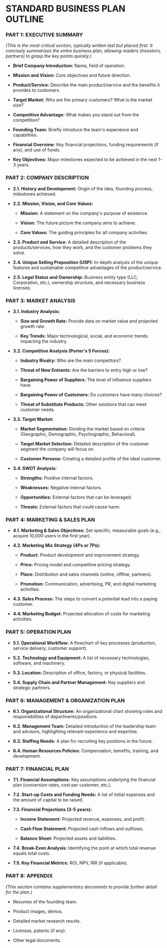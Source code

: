 # **STANDARD BUSINESS PLAN OUTLINE**

### **PART 1: EXECUTIVE SUMMARY**

_(This is the most critical section, typically written last but placed first. It concisely summarizes the entire business plan, allowing readers (investors, partners) to grasp the key points quickly.)_

- **Brief Company Introduction:** Name, field of operation.

- **Mission and Vision:** Core objectives and future direction.

- **Product/Service:** Describe the main product/service and the benefits it provides to customers.

- **Target Market:** Who are the primary customers? What is the market size?

- **Competitive Advantage:** What makes you stand out from the competition?

- **Founding Team:** Briefly introduce the team's experience and capabilities.

- **Financial Overview:** Key financial projections, funding requirements (if any), and use of funds.

- **Key Objectives:** Major milestones expected to be achieved in the next 1-3 years.


### **PART 2: COMPANY DESCRIPTION**

- **2.1. History and Development:** Origin of the idea, founding process, milestones achieved.

- **2.2. Mission, Vision, and Core Values:**

  - **Mission:** A statement on the company's purpose of existence.

  - **Vision:** The future picture the company aims to achieve.

  - **Core Values:** The guiding principles for all company activities.

- **2.3. Product and Service:** A detailed description of the products/services, how they work, and the customer problems they solve.

- **2.4. Unique Selling Proposition (USP):** In-depth analysis of the unique features and sustainable competitive advantages of the product/service.

- **2.5. Legal Status and Ownership:** Business entity type (LLC, Corporation, etc.), ownership structure, and necessary business licenses.


### **PART 3: MARKET ANALYSIS**

- **3.1. Industry Analysis:**

  - **Size and Growth Rate:** Provide data on market value and projected growth rate.

  - **Key Trends:** Major technological, social, and economic trends impacting the industry.

- **3.2. Competitive Analysis (Porter's 5 Forces):**

  - **Industry Rivalry:** Who are the main competitors?

  - **Threat of New Entrants:** Are the barriers to entry high or low?

  - **Bargaining Power of Suppliers:** The level of influence suppliers have.

  - **Bargaining Power of Customers:** Do customers have many choices?

  - **Threat of Substitute Products:** Other solutions that can meet customer needs.

- **3.3. Target Market:**

  - **Market Segmentation:** Dividing the market based on criteria (Geographic, Demographic, Psychographic, Behavioral).

  - **Target Market Selection:** Detailed description of the customer segment the company will focus on.

  - **Customer Persona:** Creating a detailed profile of the ideal customer.

- **3.4. SWOT Analysis:**

  - **Strengths:** Positive internal factors.

  - **Weaknesses:** Negative internal factors.

  - **Opportunities:** External factors that can be leveraged.

  - **Threats:** External factors that could cause harm.


### **PART 4: MARKETING & SALES PLAN**

- **4.1. Marketing & Sales Objectives:** Set specific, measurable goals (e.g., acquire 10,000 users in the first year).

- **4.2. Marketing Mix Strategy (4Ps or 7Ps):**

  - **Product:** Product development and improvement strategy.

  - **Price:** Pricing model and competitive pricing strategy.

  - **Place:** Distribution and sales channels (online, offline, partners).

  - **Promotion:** Communication, advertising, PR, and digital marketing activities.

- **4.3. Sales Process:** The steps to convert a potential lead into a paying customer.

- **4.4. Marketing Budget:** Projected allocation of costs for marketing activities.


### **PART 5: OPERATION PLAN**

- **5.1. Operational Workflow:** A flowchart of key processes (production, service delivery, customer support).

- **5.2. Technology and Equipment:** A list of necessary technologies, software, and machinery.

- **5.3. Location:** Description of office, factory, or physical facilities.

- **5.4. Supply Chain and Partner Management:** Key suppliers and strategic partners.


### **PART 6: MANAGEMENT & ORGANIZATION PLAN**

- **6.1. Organizational Structure:** An organizational chart showing roles and responsibilities of departments/positions.

- **6.2. Management Team:** Detailed introduction of the leadership team and advisors, highlighting relevant experience and expertise.

- **6.3. Staffing Needs:** A plan for recruiting key positions in the future.

- **6.4. Human Resources Policies:** Compensation, benefits, training, and development.


### **PART 7: FINANCIAL PLAN**

- **7.1. Financial Assumptions:** Key assumptions underlying the financial plan (conversion rates, cost per customer, etc.).

- **7.2. Start-up Costs and Funding Needs:** A list of initial expenses and the amount of capital to be raised.

- **7.3. Financial Projections (3-5 years):**

  - **Income Statement:** Projected revenue, expenses, and profit.

  - **Cash Flow Statement:** Projected cash inflows and outflows.

  - **Balance Sheet:** Projected assets and liabilities.

- **7.4. Break-Even Analysis:** Identifying the point at which total revenue equals total costs.

- **7.5. Key Financial Metrics:** ROI, NPV, IRR (if applicable).


### **PART 8: APPENDIX**

_(This section contains supplementary documents to provide further detail for the plan.)_

- Resumes of the founding team.

- Product images, demos.

- Detailed market research results.

- Licenses, patents (if any).

- Other legal documents.
